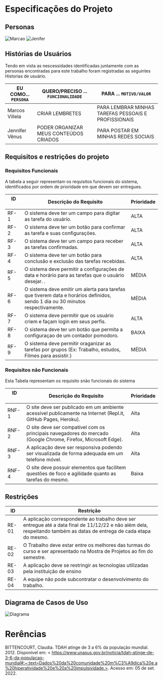 # Especificações do Projeto




 



## Personas
![Marcao](https://tvshowbrasil.online/wp-content/uploads/2022/09/persona1.jpg)
![Jenifer](https://tvshowbrasil.online/wp-content/uploads/2022/09/persona2.jpg)




## Histórias de Usuários

Tendo em vista as nescessidades identificadas juntamente com as personas encontradas para este trabalho foram registradas as seguintes Historias de usuário. 

|EU COMO... `PERSONA`| QUERO/PRECISO ... `FUNCIONALIDADE` |PARA ... `MOTIVO/VALOR` |  
|--------------------|-------------------------------------------------------------|-----------------------------------------------------|
|Marcos Villela      | CRIAR LEMBRETES                                             | PARA LEMBRAR MINHAS TAREFAS PESSOAIS E PROFISSIONAIS|
|Jennifer Vênus       |PODER ORGANIZAR MEUS CONTEÚDOS CRIADOS                      |PARA POSTAR EM MINHAS REDES SOCIAIS                  |



## Requisitos e restrições do projeto 


### Requisitos Funcionais
A tabela a seguir representam os requisitos funcionais do sistema, identificados por ordem de prioridade em que devem ser entregues. 

| ID ⠀⠀⠀| Descrição do Requisito  | Prioridade |
|------|-----------------------------------------|----|
|RF-1 |O sistema deve ter um campo para digitar as tarefa do usuário.  | ALTA | 
|RF-2 |O sistema deve ter um botão para confirmar as tarefa e suas configurações.   | ALTA |
|RF-3 |O sistema deve ter um campo para receber as tarefas confirmadas.  | ALTA | 
|RF-4 |O  sistema deve ter um botão para conclusão e exclusão das tarefas recebidas.    | ALTA |
|RF-5 |O sistema deve permitir a configurações de data e horário para as tarefas que o usuário desejar. .  |  MÉDIA | 
|RF-6 |O sistema deve emitir um alerta para tarefas que tiverem data e horários definidos, sendo 1 dia ou 30 minutos respectivamente.    | MÉDIA |
|RF-7 |O sistema deve permitir que os usuário criem e façam login em seus perfis.   | ALTA | 
|RF-8 |O sistema deve ter um botão que permita a configuraçao de um contador pomodoro.     | BAIXA |
|RF-9 |O sistema deve permitir oraganizar as tarefas por grupos (Ex: Trabalho, estudos, Filmes para assistir.) | MÉDIA |

### Requisitos não Funcionais
Esta Tabela representam os requisito snão funcionais do sistema 

| ID ⠀⠀⠀| Descrição do Requisito  | Prioridade |
|------|-----------------------------------------|----|
|RNF-1 |O site deve ser publicado em um ambiente acessível publicamente na Internet (Repl.it, GitHub Pages, Heroku). |Alta |
|RNF-2 |O site deve ser compatível com os principais navegadores do mercado (Google Chrome, Firefox, Microsoft Edge).|Alta |
|RNF-3 |A aplicação deve ser responsiva podendo ser visualizada de forma adequada em um telefone móvel.|Alta |
|RNF-4 |O site deve possuir elementos que facilitem questões de foco e agilidade quanto as tarefas do mesmo.|Baixa |




## Restrições


|ID| Restrição                                                                          |
|--|------------------------------------------------------------------------------------|
|RE-01| A aplicação correspondente ao trabalho deve ser entregue até a data final de 11/12/22 e não além dela, respeitando também as datas de entrega de cada etapa do mesmo. |
|RE-02| O Trabalho deve estar entre os melhores das turmas do curso e ser apresentado na Mostra de Projetos ao fim do semestre.|
|RE-03| A aplicação deve se restringir as tecnologias utilizadas pela instituição de ensino|
|RE-04| A equipe não pode subcontratar o desenvolvimento do trabalho.|




## Diagrama de Casos de Uso

![Diagrama](https://tvshowbrasil.online/wp-content/uploads/2022/09/MicrosoftTeams-image.png)

# Rerências

BITTENCOURT, Claudia. TDAH atinge de 3 a 6% da população mundial. 2012. Disponível em: < https://www.unasus.gov.br/noticia/tdah-atinge-de-3-6-da-populacao-mundial#:~:text=Dados%20da%20comunidade%20m%C3%A9dica%20e,a%20hiperatividade%20e%20a%20impulsividade.>. Acesso em: 05 de set. 2022. 

